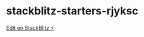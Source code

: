 # stackblitz-starters-rjyksc

[Edit on StackBlitz ⚡️](https://stackblitz.com/edit/stackblitz-starters-rjyksc)